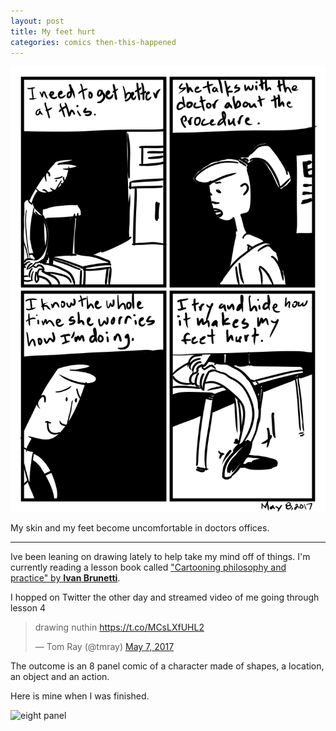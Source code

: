 ```yaml
---
layout: post
title: My feet hurt
categories: comics then-this-happened
---
```

![My feet hurt](/public/images/may-8-2017-comic.png)

My skin and my feet become uncomfortable in doctors offices.

---

Ive been leaning on drawing lately to help take my mind off of things. I'm currently reading a lesson book called ["Cartooning philosophy and practice" by **Ivan Brunetti**](http://amzn.to/2qjhjBH).

I hopped on Twitter the other day and streamed video of me going through lesson 4

<blockquote class="twitter-tweet" data-lang="en"><p lang="en" dir="ltr">drawing nuthin <a href="https://t.co/MCsLXfUHL2">https://t.co/MCsLXfUHL2</a></p>&mdash; Tom Ray (@tmray) <a href="https://twitter.com/tmray/status/861307969119453185">May 7, 2017</a></blockquote>
<script async src="//platform.twitter.com/widgets.js" charset="utf-8"></script>

The outcome is an 8 panel comic of a character made of shapes, a location, an object and an action.

Here is mine when I was finished.

![eight panel](http://img07.deviantart.net/ddcc/i/2017/128/1/2/8_panel_lesson_by_tmray-db8jfz9.jpg)
